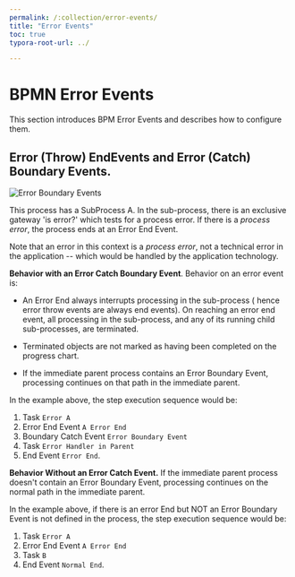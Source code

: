 ```yaml
---
permalink: /:collection/error-events/
title: "Error Events"
toc: true
typora-root-url: ../

---
```


# BPMN Error Events 

This section introduces BPM Error Events and describes how to configure them.

## Error (Throw) EndEvents and Error (Catch) Boundary Events.

![Error Boundary Events](/assets/images/ErrorBoundaryInSubProcess.png "Error Boundary Events")

This process has a SubProcess A.  In the sub-process, there is an exclusive gateway 'is error?' which tests for a process error.  If there is a *process error*, the process ends at an Error End Event.

Note that an error in this context is a *process error*, not a technical error in the application -- which would be handled by the application technology.

**Behavior with an Error Catch Boundary Event**.  Behavior on an error event is:

- An Error End always interrupts processing in the sub-process ( hence error throw events are always end events).  On reaching an error end event, all processing in the sub-process, and any of its running child sub-processes, are terminated.

- Terminated objects are not marked as having been completed on the progress chart.

- If the immediate parent process contains an Error Boundary Event, processing continues on that path in the immediate parent.

In the  example above, the step execution sequence would be: 
1. <span class="bpmn-icon bpmn-icon-task-none"></span> Task `Error A`
2. <span class="bpmn-icon bpmn-icon-end-event-error"></span> Error End Event  `A Error End` 
3. <span class="bpmn-icon bpmn-icon-intermediate-event-catch-error"></span> Boundary Catch Event   `Error Boundary Event` 
4. <span class="bpmn-icon bpmn-icon-task"></span> Task `Error Handler in Parent`
5. <span class="bpmn-icon bpmn-icon-end-event-none"></span> End Event `Error End`.

**Behavior Without an Error Catch Event.**  If the immediate parent process doesn't contain an Error Boundary Event, processing continues on the normal path in the immediate parent.

In the example above, if there is an error End but NOT an Error Boundary Event is not defined in the process, the step execution sequence  would be: 
1. <span class="bpmn-icon bpmn-icon-task-none"></span> Task `Error A`
2. <span class="bpmn-icon bpmn-icon-end-event-error"></span> Error End Event  `A Error End` 
3. <span class="bpmn-icon bpmn-icon-task"></span> Task `B`
4. <span class="bpmn-icon bpmn-icon-end-event-none"></span> End Event `Normal End`.
